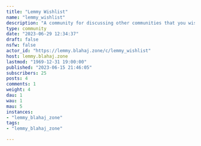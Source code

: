 ```yaml
---
title: "Lemmy Wishlist" 
name: "lemmy_wishlist"
description: "A community for discussing other communities that you wish existed. Which topics do you want to see discussed on Lemmy going forward?"
type: community
date: "2023-06-29 12:34:37"
draft: false
nsfw: false
actor_id: "https://lemmy.blahaj.zone/c/lemmy_wishlist"
host: lemmy.blahaj.zone
lastmod: "1969-12-31 19:00:00"
published: "2023-06-15 21:46:05"
subscribers: 25
posts: 4
comments: 1
weight: 4
dau: 1
wau: 1
mau: 5
instances:
- "lemmy_blahaj_zone"
tags: 
- "lemmy_blahaj_zone"

---
```

